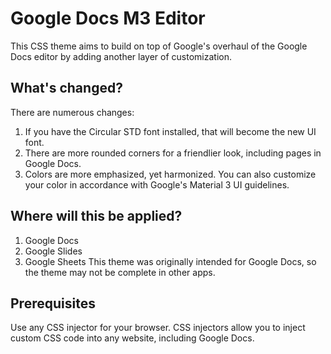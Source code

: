 # Google Docs M3 Editor
This CSS theme aims to build on top of Google's overhaul of the Google Docs editor by adding another layer of customization.

## What's changed?
There are numerous changes:
1. If you have the Circular STD font installed, that will become the new UI font.
2. There are more rounded corners for a friendlier look, including pages in Google Docs.
3. Colors are more emphasized, yet harmonized. You can also customize your color in accordance with Google's Material 3 UI guidelines.

## Where will this be applied?
1. Google Docs
2. Google Slides
3. Google Sheets
This theme was originally intended for Google Docs, so the theme may not be complete in other apps.

## Prerequisites
Use any CSS injector for your browser. CSS injectors allow you to inject custom CSS code into any website, including Google Docs.
